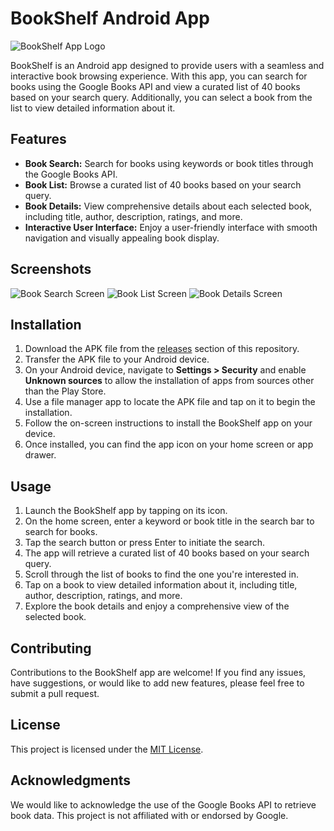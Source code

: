 # BookShelf Android App

![BookShelf App Logo](Screen/logo.png)

BookShelf is an Android app designed to provide users with a seamless and interactive book browsing experience. With this app, you can search for books using the Google Books API and view a curated list of 40 books based on your search query. Additionally, you can select a book from the list to view detailed information about it.

## Features

- **Book Search:** Search for books using keywords or book titles through the Google Books API.
- **Book List:** Browse a curated list of 40 books based on your search query.
- **Book Details:** View comprehensive details about each selected book, including title, author, description, ratings, and more.
- **Interactive User Interface:** Enjoy a user-friendly interface with smooth navigation and visually appealing book display.

## Screenshots

![Book Search Screen](Screen/Search.png)
![Book List Screen](Screen/list.png)
![Book Details Screen](Screen/detail.png)

## Installation

1. Download the APK file from the [releases](https://github.com/Indresh10/BookShelf/releases) section of this repository.
2. Transfer the APK file to your Android device.
3. On your Android device, navigate to **Settings > Security** and enable **Unknown sources** to allow the installation of apps from sources other than the Play Store.
4. Use a file manager app to locate the APK file and tap on it to begin the installation.
5. Follow the on-screen instructions to install the BookShelf app on your device.
6. Once installed, you can find the app icon on your home screen or app drawer.

## Usage

1. Launch the BookShelf app by tapping on its icon.
2. On the home screen, enter a keyword or book title in the search bar to search for books.
3. Tap the search button or press Enter to initiate the search.
4. The app will retrieve a curated list of 40 books based on your search query.
5. Scroll through the list of books to find the one you're interested in.
6. Tap on a book to view detailed information about it, including title, author, description, ratings, and more.
7. Explore the book details and enjoy a comprehensive view of the selected book.

## Contributing

Contributions to the BookShelf app are welcome! If you find any issues, have suggestions, or would like to add new features, please feel free to submit a pull request.

## License

This project is licensed under the [MIT License](LICENSE).

## Acknowledgments

We would like to acknowledge the use of the Google Books API to retrieve book data. This project is not affiliated with or endorsed by Google.
